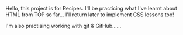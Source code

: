 Hello, this project is for Recipes. I'll be practicing what I've learnt about HTML from TOP so far... I'll return later to implement CSS lessons too!

I'm also practising working with git & GitHub......
